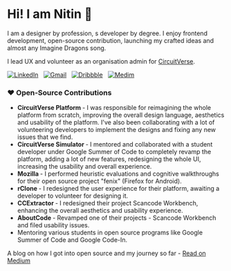 
<h1> Hi! I am Nitin 👋</h1>

<p> I am a designer by profession, s developer by degree. I enjoy frontend development, open-source contribution, launching my crafted ideas and almost any Imagine Dragons song. 

I lead UX and volunteer as an organisation admin for <a href="https://circuitverse.org/">CircuitVerse</a>. 
</p>

<a href="https://www.linkedin.com/in/nitin-singhal-10s/"><img alt="LinkedIn" src="https://img.shields.io/badge/linkedin%20-%230077B5.svg?&style=for-the-badge&logo=linkedin&logoColor=white"/></a> &nbsp;
<a href="mailto:nitinsinghal1599@gmail.com"><img alt="Gmail" src="https://img.shields.io/badge/Gmail-D14836?style=for-the-badge&logo=gmail&logoColor=white" /></a> &nbsp;
<a href="https://dribbble.com/nitin10s"><img alt="Dribbble" src="https://img.shields.io/badge/Dribbble-EA4C89?style=for-the-badge&logo=dribbble&logoColor=white" /></a> &nbsp;
<a href="https://medium.com/@nitinsinghal1599"><img alt="Medim" src="https://img.shields.io/badge/Medium-12100E?style=for-the-badge&logo=medium&logoColor=white" /></a> &nbsp;


<h3>❤️ Open-Source Contributions</h3>  
<ul> 
<li> <b> CircuitVerse Platform </b>- I was responsible for reimagining the whole platform from scratch, improving the overall design language, aesthetics and usability of the platform. I've also been collaborating with a lot of volunteering developers to implement the designs and fixing any new issues that we find. </li>

  <li> <b> CircuitVerse Simulator </b> - I mentored and collaborated with a student developer under Google Summer of Code to completely revamp the platform, adding a lot of new features, redesigning the whole UI, increasing the usability and overall experience.</li>
<li> <b> Mozilla </b> - I performed heuristic evaluations and cognitive walkthroughs for their open source project "fenix" (Firefox for Android). </li>
<li> <b> rClone </b> - I redesigned the user experience for their platform, awaiting a developer to volunteer for designing it. </li>
<li> <b> CCExtractor </b> - I redesigned their project Scancode Workbench, enhancing the overall aesthetics and usability experience. </li>
<li> <b> AboutCode </b> - Revamped one of their projects - Scancode Workbench and filed usability issues. </li>
<li> Mentoring various students in open source programs like Google Summer of Code and Google Code-In. </li>
</ul>
<p>A blog on how I got into open source and my journey so far - <a target="_blank"  href="https://medium.com/@nitinsinghal1599/contributing-to-open-source-as-a-designer-and-my-journey-as-a-google-code-in-mentor-7cf630f2393b" target="_blank">Read on Medium</a></p>

 
